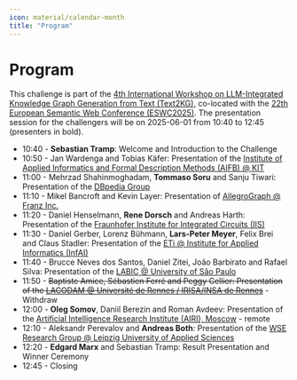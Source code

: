 ```yaml
---
icon: material/calendar-month
title: "Program"
---
```

<!-- markdownlint-disable MD012 MD013 MD024 MD033 -->
# Program

This challenge is part of the [4th International Workshop on LLM-Integrated Knowledge Graph Generation from Text (Text2KG)](https://aiisc.ai/text2kg2025), co-located with the [22th European Semantic Web Conference (ESWC2025)](https://2025.eswc-conferences.org/).
The presentation session for the challengers will be on 2025-06-01 from 10:40 to 12:45 (presenters in bold).

- 10:40 - **Sebastian Tramp**: Welcome and Introduction to the Challenge
- 10:50 - Jan Wardenga and Tobias Käfer: Presentation of the [Institute of Applied Informatics and Formal Description Methods (AIFB) @ KIT](https://www.aifb.kit.edu/english/index.php)
- 11:00 - Mehrzad Shahinmoghadam, **Tommaso Soru** and Sanju Tiwari: Presentation of the [DBpedia Group](https://www.dbpedia.org/)
- 11:10 - Mikel Bancroft and Kevin Layer: Presentation of [AllegroGraph @ Franz Inc.](https://franz.com/)
- 11:20 - Daniel Henselmann, **Rene Dorsch** and Andreas Harth: Presentation of the [Fraunhofer Institute for Integrated Circuits (IIS)](https://www.iis.fraunhofer.de/en.html)
- 11:30 - Daniel Gerber, Lorenz Bühmann, **Lars-Peter Meyer**, Felix Brei and Claus Stadler: Presentation of the [ETi @ Institute for Applied Informatics (InfAI)](https://cc-eti.org/)
- 11:40 - Brucce Neves dos Santos, Daniel Zitei, João Barbirato and Rafael Silva: Presentation of the [LABIC @ University of São Paulo](https://labic.icmc.usp.br/)
- 11:50 - <s>Baptiste Amice, Sébastien Ferré and Peggy Cellier: Presentation of the [LACODAM @ Université de Rennes / IRISA/INSA de Rennes](https://team.inria.fr/lacodam/)</s> - Withdraw
- 12:00 - **Oleg Somov**, Daniil Berezin and Roman Avdeev: Presentation of the [Artificial Intelligence Research Institute (AIRI), Moscow](https://airi.net/) - remote
- 12:10 - Aleksandr Perevalov and **Andreas Both**: Presentation of the [WSE Research Group @ Leipzig University of Applied Sciences](https://github.com/WSE-research)
- 12:20 - **Edgard Marx** and Sebastian Tramp: Result Presentation and Winner Ceremony
- 12:45 - Closing

